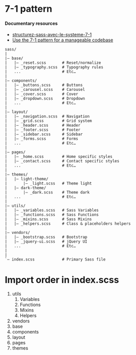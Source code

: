 # 7-1 pattern
#### Documentary resources
- [structurez-sass-avec-le-systeme-7-1](https://louisetiennegirard.fr/blog/structurez-sass-avec-le-systeme-7-1)
- [Use the 7-1 pattern for a manageable codebase](https://openclassrooms.com/fr/courses/5625786-produce-maintainable-css-with-sass/5723581-use-the-7-1-pattern-for-a-manageable-codebase)


```
sass/
|
|– base/
|   |– _reset.scss       # Reset/normalize
|   |– _typography.scss  # Typography rules
|   ...                  # Etc…
|
|– components/
|   |– _buttons.scss     # Buttons
|   |– _carousel.scss    # Carousel
|   |– _cover.scss       # Cover
|   |– _dropdown.scss    # Dropdown
|   ...                  # Etc…
|
|– layout/
|   |– _navigation.scss  # Navigation
|   |– _grid.scss        # Grid system
|   |– _header.scss      # Header
|   |– _footer.scss      # Footer
|   |– _sidebar.scss     # Sidebar
|   |– _forms.scss       # Forms
|   ...                  # Etc…
|
|– pages/
|   |– _home.scss        # Home specific styles
|   |– _contact.scss     # Contact specific styles
|   ...                  # Etc…
|
|– themes/
|   |– light-theme/
|       |– _light.scss   # Theme light
|   |– dark-theme/
|       |– _dark.scss    # Theme dark
|   ...                  # Etc…
|
|– utils/
|   |– _variables.scss   # Sass Variables
|   |– _functions.scss   # Sass Functions
|   |– _mixins.scss      # Sass Mixins
|   |– _helpers.scss     # Class & placeholders helpers
|
|– vendors/
|   |– _bootstrap.scss   # Bootstrap
|   |– _jquery-ui.scss   # jQuery UI
|   ...                  # Etc…
|
|
`– index.scss            # Primary Sass file
```

# Import order in index.scss

1. utils
   1. Variables
   2. Functions
   3. Mixins
   4. Helpers
2. vendors
3. base
4. components
5. layout
6. pages
7. themes
